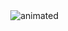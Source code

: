 <!-- <img src="https://media.giphy.com/media/IcZhFmufozDCij3p22/giphy.gif" align="right" width="320px" alt="animated"/> -->

<img src="one.gif" align="right" alt="animated" />

<br clear="left"/>
